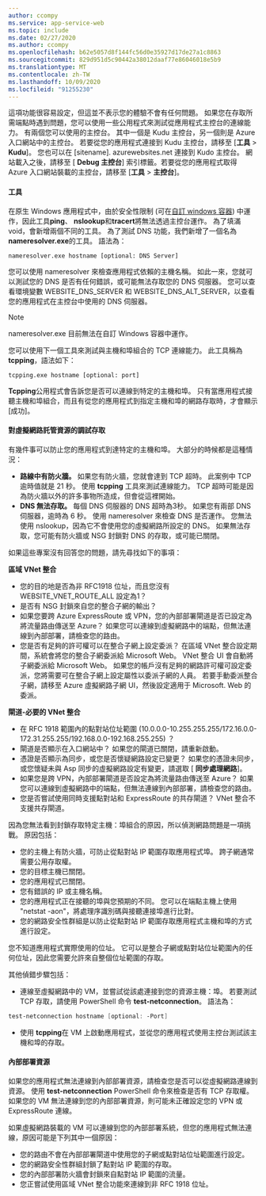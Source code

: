 ```yaml
---
author: ccompy
ms.service: app-service-web
ms.topic: include
ms.date: 02/27/2020
ms.author: ccompy
ms.openlocfilehash: b62e5057d8f144fc56d0e35927d17de27a1c8863
ms.sourcegitcommit: 829d951d5c90442a38012daaf77e86046018e5b9
ms.translationtype: MT
ms.contentlocale: zh-TW
ms.lasthandoff: 10/09/2020
ms.locfileid: "91255230"
---
```

這項功能很容易設定，但這並不表示您的體驗不會有任何問題。 如果您在存取所需端點時遇到問題，您可以使用一些公用程式來測試從應用程式主控台的連線能力。 有兩個您可以使用的主控台。 其中一個是 Kudu 主控台，另一個則是 Azure 入口網站中的主控台。 若要從您的應用程式連接到 Kudu 主控台，請移至 [**工具**  >  **Kudu**]。 您也可以在 [sitename]. azurewebsites.net 連接到 Kudo 主控台。 網站載入之後，請移至 [ **Debug 主控台**] 索引標籤。若要從您的應用程式取得 Azure 入口網站裝載的主控台，請移至 [**工具**  >  **主控台**]。

#### <a name="tools"></a>工具
在原生 Windows 應用程式中，由於安全性限制 (可在[自訂 windows 容器](../articles/app-service/quickstart-custom-container.md)) 中運作，因此工具**ping**、 **nslookup**和**tracert**將無法透過主控台運作。 為了填滿 void，會新增兩個不同的工具。 為了測試 DNS 功能，我們新增了一個名為 **nameresolver.exe**的工具。 語法為：

```console
nameresolver.exe hostname [optional: DNS Server]
```

您可以使用 nameresolver 來檢查應用程式依賴的主機名稱。 如此一來，您就可以測試您的 DNS 是否有任何錯誤，或可能無法存取您的 DNS 伺服器。 您可以查看環境變數 WEBSITE_DNS_SERVER 和 WEBSITE_DNS_ALT_SERVER，以查看您的應用程式在主控台中使用的 DNS 伺服器。

> [!NOTE]
> nameresolver.exe 目前無法在自訂 Windows 容器中運作。
>

您可以使用下一個工具來測試與主機和埠組合的 TCP 連線能力。 此工具稱為 **tcpping**，語法如下：

```console
tcpping.exe hostname [optional: port]
```

**Tcpping**公用程式會告訴您是否可以連線到特定的主機和埠。 只有當應用程式接聽主機和埠組合，而且有從您的應用程式到指定主機和埠的網路存取時，才會顯示 [成功]。

#### <a name="debug-access-to-virtual-network-hosted-resources"></a>對虛擬網路託管資源的調試存取
有幾件事可以防止您的應用程式到達特定的主機和埠。 大部分的時候都是這種情況：

* **路線中有防火牆。** 如果您有防火牆，您就會達到 TCP 超時。 此案例中 TCP 逾時值就是 21 秒。 使用 **tcpping** 工具來測試連線能力。 TCP 超時可能是因為防火牆以外的許多事物所造成，但會從這裡開始。
* **DNS 無法存取。** 每個 DNS 伺服器的 DNS 超時為3秒。 如果您有兩部 DNS 伺服器，逾時為 6 秒。 使用 nameresolver 來檢查 DNS 是否運作。 您無法使用 nslookup，因為它不會使用您的虛擬網路所設定的 DNS。 如果無法存取，您可能有防火牆或 NSG 封鎖對 DNS 的存取，或可能已關閉。

如果這些專案沒有回答您的問題，請先尋找如下的事項：

**區域 VNet 整合**
* 您的目的地是否為非 RFC1918 位址，而且您沒有 WEBSITE_VNET_ROUTE_ALL 設定為1？
* 是否有 NSG 封鎖來自您的整合子網的輸出？
* 如果您要跨 Azure ExpressRoute 或 VPN，您的內部部署閘道是否已設定為將流量路由傳送至 Azure？ 如果您可以連線到虛擬網路中的端點，但無法連線到內部部署，請檢查您的路由。
* 您是否有足夠的許可權可以在整合子網上設定委派？ 在區域 VNet 整合設定期間，系統會將您的整合子網委派給 Microsoft Web。 VNet 整合 UI 會自動將子網委派給 Microsoft Web。 如果您的帳戶沒有足夠的網路許可權可設定委派，您將需要可在整合子網上設定屬性以委派子網的人員。 若要手動委派整合子網，請移至 Azure 虛擬網路子網 UI，然後設定適用于 Microsoft. Web 的委派。

**閘道-必要的 VNet 整合**
* 在 RFC 1918 範圍內的點對站位址範圍 (10.0.0.0-10.255.255.255/172.16.0.0-172.31.255.255/192.168.0.0-192.168.255.255) ？
* 閘道是否顯示在入口網站中？ 如果您的閘道已關閉，請重新啟動。
* 憑證是否顯示為同步，或您是否懷疑網路設定已變更？  如果您的憑證未同步，或您懷疑未與 Asp 同步的虛擬網路設定有變更，請選取 [ **同步處理網路**]。
* 如果您是跨 VPN，內部部署閘道是否設定為將流量路由傳送至 Azure？ 如果您可以連線到虛擬網路中的端點，但無法連線到內部部署，請檢查您的路由。
* 您是否嘗試使用同時支援點對站和 ExpressRoute 的共存閘道？ VNet 整合不支援共存閘道。

因為您無法看到封鎖存取特定主機：埠組合的原因，所以偵測網路問題是一項挑戰。 原因包括：

* 您的主機上有防火牆，可防止從點對站 IP 範圍存取應用程式埠。 跨子網通常需要公用存取權。
* 您的目標主機已關閉。
* 您的應用程式已關閉。
* 您有錯誤的 IP 或主機名稱。
* 您的應用程式正在接聽的埠與您預期的不同。 您可以在端點主機上使用 "netstat -aon"，將處理序識別碼與接聽連接埠進行比對。
* 您的網路安全性群組是以防止從點對站 IP 範圍存取應用程式主機和埠的方式進行設定。

您不知道應用程式實際使用的位址。 它可以是整合子網或點對站位址範圍內的任何位址，因此您需要允許來自整個位址範圍的存取。

其他偵錯步驟包括：

* 連線至虛擬網路中的 VM，並嘗試從該處連接到您的資源主機：埠。 若要測試 TCP 存取，請使用 PowerShell 命令 **test-netconnection**。 語法為：

```powershell
test-netconnection hostname [optional: -Port]
```

* 使用 **tcpping**在 VM 上啟動應用程式，並從您的應用程式使用主控台測試該主機和埠的存取。

#### <a name="on-premises-resources"></a>內部部署資源 ####

如果您的應用程式無法連線到內部部署資源，請檢查您是否可以從虛擬網路連線到資源。 使用 **test-netconnection** PowerShell 命令來檢查是否有 TCP 存取權。 如果您的 VM 無法連線到您的內部部署資源，則可能未正確設定您的 VPN 或 ExpressRoute 連線。

如果虛擬網路裝載的 VM 可以連線到您的內部部署系統，但您的應用程式無法連線，原因可能是下列其中一個原因：

* 您的路由不會在內部部署閘道中使用您的子網或點對站位址範圍進行設定。
* 您的網路安全性群組封鎖了點對站 IP 範圍的存取。
* 您的內部部署防火牆會封鎖來自點對站 IP 範圍的流量。
* 您正嘗試使用區域 VNet 整合功能來連線到非 RFC 1918 位址。